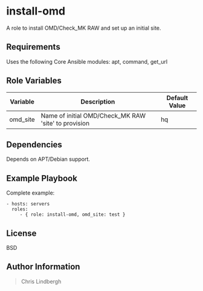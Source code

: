 # install-omd

A role to install OMD/Check_MK RAW and set up an initial site.

## Requirements

Uses the following Core Ansible modules:
apt, command, get_url 

## Role Variables

| Variable | Description | Default Value |
| -------- | ----------- | ------------- |
| omd_site | Name of initial OMD/Check_MK RAW 'site' to provision | hq |

## Dependencies

Depends on APT/Debian support.

## Example Playbook

Complete example:

    - hosts: servers
      roles:
         - { role: install-omd, omd_site: test }

## License

BSD

## Author Information

> Chris Lindbergh
